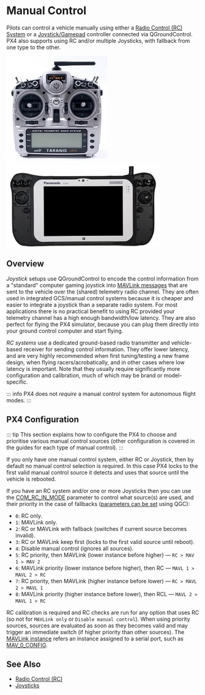 # Manual Control

Pilots can control a vehicle manually using either a [Radio Control (RC) System](../getting_started/rc_transmitter_receiver.md) or a [Joystick/Gamepad](../config/joystick.md) controller connected via QGroundControl.
PX4 also supports using RC and/or multiple Joysticks, with fallback from one type to the other.

![Taranis X9D Transmitter](../../assets/hardware/transmitters/frsky_taranis_x9d_transmitter.jpg) <img src="../../assets/peripherals/joystick/micronav.jpg" alt="Photo of MicroNav, a ground controller with integrated joysticks" width="400px">

## Overview

_Joystick_ setups use QGroundControl to encode the control information from a "standard" computer gaming joystick into [MAVLink messages](https://mavlink.io/en/services/manual_control.html) that are sent to the vehicle over the (shared) telemetry radio channel.
They are often used in integrated GCS/manual control systems because it is cheaper and easier to integrate a joystick than a separate radio system.
For most applications there is no practical benefit to using RC provided your telemetry channel has a high enough bandwidth/low latency.
They are also perfect for flying the PX4 simulator, because you can plug them directly into your ground control computer and start flying.

_RC systems_ use a dedicated ground-based radio transmitter and vehicle-based receiver for sending control information.
They offer lower latency, and are very highly recommended when first tuning/testing a new frame design, when flying racers/acrobatically, and in other cases where low latency is important.
Note that they usually require significantly more configuration and calibration, much of which may be brand or model-specific.

::: info
PX4 does not _require_ a manual control system for autonomous flight modes.
:::

## PX4 Configuration

::: tip
This section explains how to configure the PX4 to choose and prioritise various manual control sources (other configuration is covered in the guides for each type of manual control).
:::

If you only have one manual control system, either RC or Joystick, then by default no manual control selection is required.
In this case PX4 locks to the first valid manual control source it detects and uses that source until the vehicle is rebooted.

If you have an RC system and/or one or more Joysticks then you can use the [COM_RC_IN_MODE](../advanced_config/parameter_reference.md#COM_RC_IN_MODE) parameter to control what source(s) are used, and their priority in the case of fallbacks ([parameters can be set](../advanced_config/parameters.md#finding-a-parameter) using QGC):

- `0`: RC only.
- `1`: MAVLink only.
- `2`: RC or MAVLink with fallback (switches if current source becomes invalid).
- `3`: RC or MAVLink keep first (locks to the first valid source until reboot).
- `4`: Disable manual control (ignores all sources).
- `5`: RC priority, then MAVLink (lower instance before higher) — `RC > MAV 1 > MAV 2`
- `6`: MAVLink priority (lower instance before higher), then RC — `MAVL 1 > MAVL 2 > RC`
- `7`: RC priority, then MAVLink (higher instance before lower) — `RC > MAVL 2 > MAVL 1`
- `8`: MAVLink priority (higher instance before lower), then RCL — `MAVL 2 > MAVL 1 > RC`

RC calibration is required and RC checks are run for any option that uses RC (so not for `MAVLink only` or `Disable manual control`).
When using priority sources, sources are evaluated as soon as they becomes valid and may trigger an immediate switch (if higher priority than other sources).
The [MAVLink instance](../peripherals/mavlink_peripherals.md#mavlink-instances) refers an instance assigned to a serial port, such as [MAV_0_CONFIG](../advanced_config/parameter_reference.md#MAV_0_CONFIG).

<!-- Switching
Info on manual control loss vs Data loss and error fallback.
Is no RC calibration a criteria for validity?
-->

## See Also

- [Radio Control (RC)](../getting_started/rc_transmitter_receiver.md)
- [Joysticks](../config/joystick.md)
